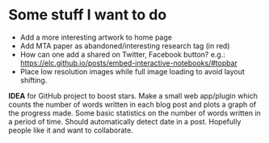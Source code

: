 # Some stuff I want to do
* Add a more interesting artwork to home page
* Add MTA paper as abandoned/interesting research tag (in red)
* How can one add a shared on Twitter, Facebook button? e.g.: https://elc.github.io/posts/embed-interactive-notebooks/#topbar
* Place low resolution images while full image loading to avoid layout shifting.


__IDEA__ for GitHub project to boost stars. Make a small web app/plugin which counts the number of words written in each blog post and plots a graph of the progress made. Some basic statistics on the number of words written in a period of time. Should automatically detect date in a post. Hopefully people like it and want to collaborate.
